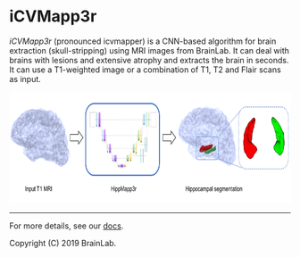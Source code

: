 # iCVMapp3r

*iCVMapp3r* (pronounced icvmapper) is a CNN-based algorithm for brain extraction (skull-stripping)
using MRI images from BrainLab.
It can deal with brains with lesions and extensive atrophy and extracts the brain in seconds.
It can use a T1-weighted image or a combination of T1, T2 and Flair scans as input. 

<p align="center">
      <img src="docs/images/graph_abstract.png" alt="icv pop-up window"
      width="600" height="200"/>
</p>


____________________________

For more details, see our [docs](https://icvmapp3r.readthedocs.io).

Copyright (C) 2019 BrainLab.